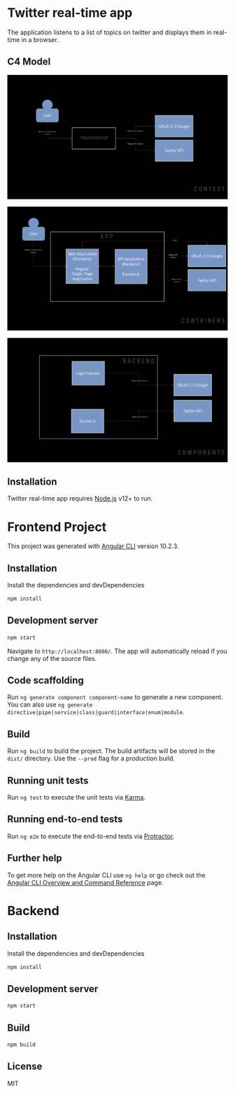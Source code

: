 # Twitter real-time app

The application listens to a list of topics on twitter and displays them in real-time in a browser.

## C4 Model
!["Context"](/docs/Context.png)

!["Containers"](/docs/Containers.png)

!["Components"](/docs/Components.png)

## Installation
Twitter real-time app requires [Node.js](https://nodejs.org/) v12+ to run.

# Frontend Project 
This project was generated with [Angular CLI](https://github.com/angular/angular-cli) version 10.2.3.

## Installation

Install the dependencies and devDependencies
```sh
npm install
```

## Development server

```sh
npm start
```
Navigate to `http://localhost:8000/`. The app will automatically reload if you change any of the source files.

## Code scaffolding

Run `ng generate component component-name` to generate a new component. You can also use `ng generate directive|pipe|service|class|guard|interface|enum|module`.

## Build

Run `ng build` to build the project. The build artifacts will be stored in the `dist/` directory. Use the `--prod` flag for a production build.

## Running unit tests

Run `ng test` to execute the unit tests via [Karma](https://karma-runner.github.io).

## Running end-to-end tests

Run `ng e2e` to execute the end-to-end tests via [Protractor](http://www.protractortest.org/).

## Further help

To get more help on the Angular CLI use `ng help` or go check out the [Angular CLI Overview and Command Reference](https://angular.io/cli) page.

# Backend

## Installation

Install the dependencies and devDependencies
```sh
npm install
```

## Development server

```sh
npm start
```

## Build

```sh
npm build
```



## License

MIT

